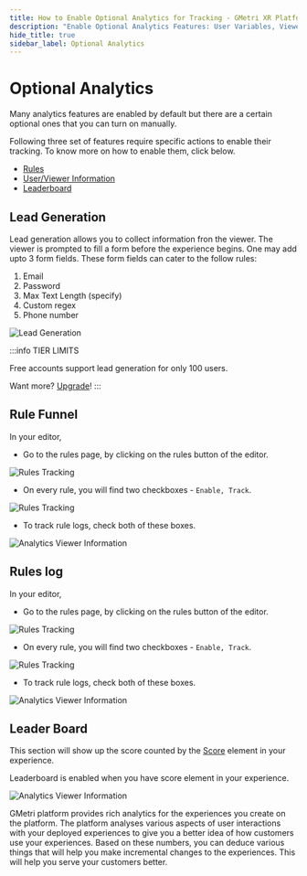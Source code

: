 ```yaml
---
title: How to Enable Optional Analytics for Tracking - GMetri XR Platform
description: "Enable Optional Analytics Features: User Variables, Viewer Information, Rule Funnel, Rule log, Leader Board - GMetri XR Platform Analytics Features"
hide_title: true
sidebar_label: Optional Analytics
---
```


# Optional Analytics

Many analytics features are enabled by default but there are a certain optional ones that you can turn on manually. 

Following three set of features require specific actions to enable their tracking. To know more on how to enable them, click below.

- [Rules](#rule-funnel)
- [User/Viewer Information](#user-variables)
- [Leaderboard](#leader-board)

## Lead Generation

Lead generation allows you to collect information fron the viewer. The viewer is prompted to fill a form before the experience begins.
One may add upto 3 form fields. These form fields can cater to the follow rules:

1. Email
2. Password
3. Max Text Length (specify)
4. Custom regex
5. Phone number

![Lead Generation](https://r.vrgmetri.com/image/q_90/gb-web/portal-docs/assets/img/screenshots/z5/lead_generation.JPG#boxShadow/)

:::info TIER LIMITS

Free accounts support lead generation for only 100 users.

Want more? [Upgrade](https://gmetri.com/pricing)!
:::

## Rule Funnel
In your editor, 

- Go to the rules page, by clicking on the rules button of the editor.

![Rules Tracking](https://r.vrgmetri.com/image/q_90/gb-web/portal-docs/assets/img/screenshots/connections_tracking_1.png.jpg#boxShadow/)

- On every rule, you will find two checkboxes - `Enable, Track`.

![Rules Tracking](https://r.vrgmetri.com/image/q_90/gb-web/portal-docs/assets/img/screenshots/connections_tracking_2.png.jpg#boxShadow/)

- To track rule logs, check both of these boxes.

![Analytics Viewer Information](https://r.vrgmetri.com/image/q_90/gb-web/portal-docs/assets/img/screenshots/analytics_cf.png.jpg#boxShadow/)

## Rules log

In your editor, 

- Go to the rules page, by clicking on the rules button of the editor.

![Rules Tracking](https://r.vrgmetri.com/image/q_90/gb-web/portal-docs/assets/img/screenshots/connections_tracking_1.png.jpg#boxShadow/)

- On every rule, you will find two checkboxes - `Enable, Track`.

![Rules Tracking](https://r.vrgmetri.com/image/q_90/gb-web/portal-docs/assets/img/screenshots/connections_tracking_2.png.jpg#boxShadow/)

- To track rule logs, check both of these boxes.

![Analytics Viewer Information](https://r.vrgmetri.com/image/q_90/gb-web/portal-docs/assets/img/screenshots/analytics_cl.png.jpg#boxShadow/)

## Leader Board
This section will show up the score counted by the [Score](../create/elements/Score) element in your experience. 

Leaderboard is enabled when you have score element in your experience.

![Analytics Viewer Information](https://r.vrgmetri.com/image/q_90/gb-web/portal-docs/assets/img/screenshots/analytics_leaderboard_detailed.png.jpg#boxShadow/)

GMetri platform provides rich analytics for the experiences you create on the platform. The platform analyses various aspects of user interactions with your deployed experiences to give you a better idea of how customers use your experiences. Based on these numbers, you can deduce various things that will help you make incremental changes to the experiences. This will help you serve your customers better.
